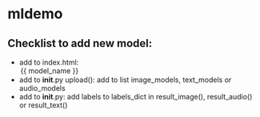# mldemo
## Checklist to add new model:
- add to index.html: <option value="{{ model_name }}">{{ model_name }}</option>
- add to __init__.py upload(): add to list image_models, text_models or audio_models
- add to __init__.py: add labels to labels_dict in result_image(), result_audio() or result_text()